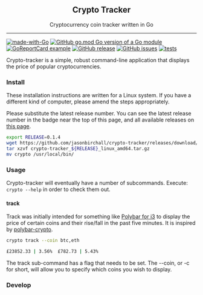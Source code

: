 <p align="center">
  <h2 align="center">Crypto Tracker</h2>
  <p align="center">Cryptocurrency coin tracker written in Go</p>
</p>

---

[![made-with-Go](https://img.shields.io/badge/Made%20with-Go-1f425f.svg)](http://golang.org)
[![GitHub go.mod Go version of a Go module](https://img.shields.io/github/go-mod/go-version/jasonbirchall/crypto-tracker.svg)](https://github.com/jasonbirchall/crypto-tracker)
[![GoReportCard example](https://goreportcard.com/badge/github.com/jasonbirchall/crypto-tracker)](https://goreportcard.com/report/github.com/jasonbirchall/crypto-tracker)
[![GitHub release](https://img.shields.io/github/release/jasonbirchall/crypto-tracker.svg)](https://GitHub.com/jasonbirchall/crypto-tracker/releases/)
[![GitHub issues](https://img.shields.io/github/issues/jasonbirchall/crypto-tracker.svg)](https://GitHub.com/jasonbirchall/crypto-tracker/issues/)
[![tests](https://github.com/jasonbirchall/crypto-tracker//workflows/Run%20Tests/badge.svg)](https://github.com/jasonBirchall/crypto-tracker/actions?query=workflow%3A%22Run+Tests%22)

Crypto-tracker is a simple, robust command-line application that displays the price of popular cryptocurrencies.

### Install

These installation instructions are written for a Linux system. If you have a different kind of
computer, please amend the steps appropriately.

Please substitute the latest release number. You can see the latest release
number in the badge near the top of this page, and all available releases on
[this page](https://github.com/jasonBirchall/crypto-tracker/releases/).

```bash
export RELEASE=0.1.4
wget https://github.com/jasonbirchall/crypto-tracker/releases/download/${RELEASE}/crypto-tracker_${RELEASE}_linux_amd64.tar.gz
tar xzvf crypto-tracker_${RELEASE}_linux_amd64.tar.gz
mv crypto /usr/local/bin/
```

### Usage

Crypto-tracker will eventually have a number of subcommands. Execute: `crypto --help` in order to check them out.

#### track

Track was initially intended for something like [Polybar for i3](https://github.com/polybar/polybar) to display the price of certain coins and their rise/fall in the past five minutes. It is inspired by [polybar-crypto](https://github.com/willHol/polybar-crypto).

```bash
crypto track --coin btc,eth

£23852.33 | 3.56%  £782.73 | 5.43%
```

The track sub-command has a flag that needs to be set. The --coin, or -c for short, will allow you to specify which coins you wish to display.

### Develop

